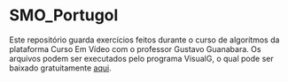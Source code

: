# SMO_Portugol

Este repositório guarda exercícios feitos durante o curso de algorítmos da plataforma Curso Em Vídeo com o professor Gustavo Guanabara.
Os arquivos podem ser executados pelo programa VisualG, o qual pode ser baixado gratuitamente [aqui](https://visualg3.com.br/).
